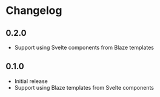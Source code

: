 # Changelog

## 0.2.0
- Support using Svelte components from Blaze templates

## 0.1.0
- Initial release
- Support using Blaze templates from Svelte components
